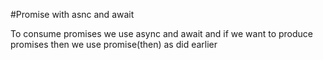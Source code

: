 #Promise with asnc and await

<p> To consume promises we use async and await and if we want to produce promises then we use promise(then) as did earlier</p>
   
